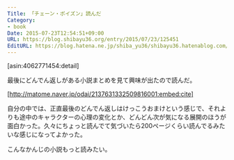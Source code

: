 ```yaml
---
Title: 「チェーン・ポイズン」読んだ
Category:
- book
Date: 2015-07-23T12:54:51+09:00
URL: https://blog.shibayu36.org/entry/2015/07/23/125451
EditURL: https://blog.hatena.ne.jp/shiba_yu36/shibayu36.hatenablog.com/atom/entry/8454420450102672644
---
```


[asin:4062771454:detail]

最後にどんでん返しがある小説まとめを見て興味が出たので読んだ。

[http://matome.naver.jp/odai/2137631332509816001:embed:cite]


自分の中では、正直最後のどんでん返しはけっこうおまけという感じで、それよりも途中のキャラクターの心理の変化とか、どんどん次が気になる展開のほうが面白かった。久々にちょっと読んでて気づいたら200ページくらい読んでるみたいな感じになってよかった。


こんなかんじの小説もっと読みたい。
